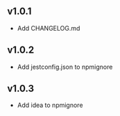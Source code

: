 ## v1.0.1
* Add CHANGELOG.md

## v1.0.2
* Add jestconfig.json to npmignore

## v1.0.3
* Add idea to npmignore